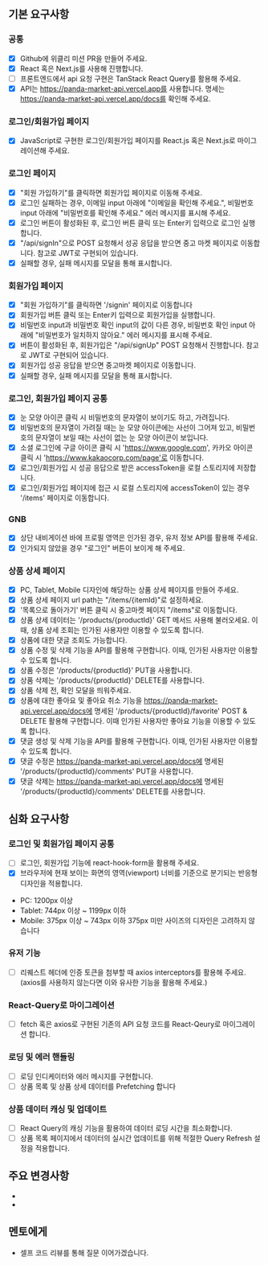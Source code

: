 ## 기본 요구사항

### 공통

- [x] Github에 위클리 미션 PR을 만들어 주세요.
- [x] React 혹은 Next.js를 사용해 진행합니다.
- [ ] 프론트엔드에서 api 요청 구현은 TanStack React Query를 활용해 주세요.
- [x] API는 https://panda-market-api.vercel.app를 사용합니다. 명세는 https://panda-market-api.vercel.app/docs를 확인해 주세요.

### 로그인/회원가입 페이지

- [x] JavaScript로 구현한 로그인/회원가입 페이지를 React.js 혹은 Next.js로 마이그레이션해 주세요.

### 로그인 페이지

- [x] "회원 가입하기"를 클릭하면 회원가입 페이지로 이동해 주세요.
- [x] 로그인 실패하는 경우, 이메일 input 아래에 "이메일을 확인해 주세요.", 비밀번호 input 아래에 "비밀번호를 확인해 주세요." 에러 메시지를 표시해 주세요.
- [x] 로그인 버튼이 활성화된 후, 로그인 버튼 클릭 또는 Enter키 입력으로 로그인 실행합니다.
- [x] "/api/signIn"으로 POST 요청해서 성공 응답을 받으면 중고 마켓 페이지로 이동합니다. 참고로 JWT로 구현되어 있습니다.
- [x] 실패할 경우, 실패 메시지를 모달을 통해 표시합니다.

### 회원가입 페이지

- [x] "회원 가입하기"를 클릭하면 '/signin' 페이지로 이동합니다
- [x] 회원가입 버튼 클릭 또는 Enter키 입력으로 회원가입을 실행합니다.
- [x] 비밀번호 input과 비밀번호 확인 input의 값이 다른 경우, 비밀번호 확인 input 아래에 "비밀번호가 일치하지 않아요." 에러 메시지를 표시해 주세요.
- [x] 버튼이 활성화된 후, 회원가입은 "/api/signUp" POST 요청해서 진행합니다. 참고로 JWT로 구현되어 있습니다.
- [x] 회원가입 성공 응답을 받으면 중고마켓 페이지로 이동합니다.
- [x] 실패할 경우, 실패 메시지를 모달을 통해 표시합니다.

### 로그인, 회원가입 페이지 공통

- [x] 눈 모양 아이콘 클릭 시 비밀번호의 문자열이 보이기도 하고, 가려집니다.
- [x] 비밀번호의 문자열이 가려질 때는 눈 모양 아이콘에는 사선이 그어져 있고, 비밀번호의 문자열이 보일 때는 사선이 없는 눈 모양 아이콘이 보입니다.
- [x] 소셜 로그인에 구글 아이콘 클릭 시 'https://www.google.com', 카카오 아이콘 클릭 시 'https://www.kakaocorp.com/page'로 이동합니다.
- [x] 로그인/회원가입 시 성공 응답으로 받은 accessToken을 로컬 스토리지에 저장합니다.
- [x] 로그인/회원가입 페이지에 접근 시 로컬 스토리지에 accessToken이 있는 경우 '/items' 페이지로 이동합니다.

### GNB

- [x] 상단 내비게이션 바에 프로필 영역은 인가된 경우, 유저 정보 API를 활용해 주세요.
- [x] 인가되지 않았을 경우 "로그인" 버튼이 보이게 해 주세요.

### 상품 상세 페이지

- [x] PC, Tablet, Mobile 디자인에 해당하는 상품 상세 페이지를 만들어 주세요.
- [x] 상품 상세 페이지 url path는 "/items/{itemId)"로 설정하세요.
- [x] '목록으로 돌아가기' 버튼 클릭 시 중고마켓 페이지 "/items"로 이동합니다.
- [x] 상품 상세 데이터는 '/products/{productId}' GET 메서드 사용해 불러오세요. 이때, 상품 상세 조회는 인가된 사용자만 이용할 수 있도록 합니다.
- [x] 상품에 대한 댓글 조회도 가능합니다.
- [x] 상품 수정 및 삭제 기능을 API를 활용해 구현합니다. 이때, 인가된 사용자만 이용할 수 있도록 합니다.
- [x] 상품 수정은 '/products/{productId}' PUT을 사용합니다.
- [x] 상품 삭제는 '/products/{productId}' DELETE를 사용합니다.
- [x] 상품 삭제 전, 확인 모달을 띄워주세요.
- [x] 상품에 대한 좋아요 및 좋아요 취소 기능을 https://panda-market-api.vercel.app/docs에 명세된 '/products/{productId}/favorite' POST & DELETE 활용해 구현합니다. 이때 인가된 사용자만 좋아요 기능을 이용할 수 있도록 합니다.
- [x] 댓글 생성 및 삭제 기능을 API를 활용해 구현합니다. 이때, 인가된 사용자만 이용할 수 있도록 합니다.
- [x] 댓글 수정은 https://panda-market-api.vercel.app/docs에 명세된 '/products/{productId}/comments' PUT을 사용합니다.
- [x] 댓글 삭제는 https://panda-market-api.vercel.app/docs에 명세된 '/products/{productId}/comments' DELETE를 사용합니다.

## 심화 요구사항

### 로그인 및 회원가입 페이지 공통

- [ ] 로그인, 회원가입 기능에 react-hook-form을 활용해 주세요.
- [x] 브라우저에 현재 보이는 화면의 영역(viewport) 너비를 기준으로 분기되는 반응형 디자인을 적용합니다.
- PC: 1200px 이상
- Tablet: 744px 이상 ~ 1199px 이하
- Mobile: 375px 이상 ~ 743px 이하
  375px 미만 사이즈의 디자인은 고려하지 않습니다

### 유저 기능

- [ ] 리퀘스트 헤더에 인증 토큰을 첨부할 때 axios interceptors를 활용해 주세요. (axios를 사용하지 않는다면 이와 유사한 기능을 활용해 주세요.)

### React-Query로 마이그레이션

- [ ] fetch 혹은 axios로 구현된 기존의 API 요청 코드를 React-Qeury로 마이그레이션 합니다.

### 로딩 및 에러 핸들링

- [ ] 로딩 인디케이터와 에러 메시지를 구현합니다.
- [ ] 상품 목록 및 상품 상세 데이터를 Prefetching 합니다

### 상품 데이터 캐싱 및 업데이트

- [ ] React Query의 캐싱 기능을 활용하여 데이터 로딩 시간을 최소화합니다.
- [ ] 상품 목록 페이지에서 데이터의 실시간 업데이트를 위해 적절한 Query Refresh 설정을 적용합니다.

## 주요 변경사항

-
-

## 멘토에게

- 셀프 코드 리뷰를 통해 질문 이어가겠습니다.
